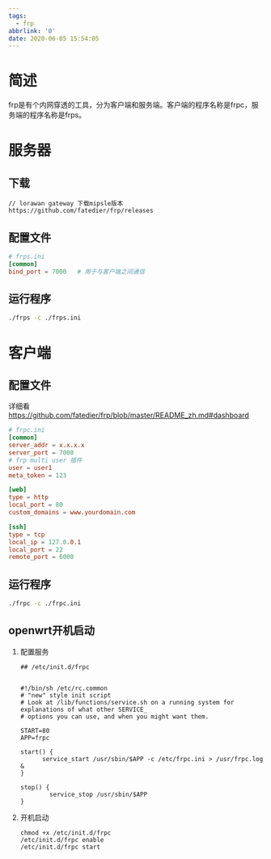 ```yaml
---
tags:
  - frp
abbrlink: '0'
date: 2020-06-05 15:54:05
---
```


# 简述

frp是有个内网穿透的工具，分为客户端和服务端。客户端的程序名称是frpc，服务端的程序名称是frps。

# 服务器

## 下载

```
// lorawan gateway 下载mipsle版本
https://github.com/fatedier/frp/releases
```



## 配置文件

```toml
# frps.ini
[common]
bind_port = 7000   # 用于与客户端之间通信
```

## 运行程序

```bash
./frps -c ./frps.ini
```

# 客户端

## 配置文件

详细看<https://github.com/fatedier/frp/blob/master/README_zh.md#dashboard>

```toml
# frpc.ini
[common]
server_addr = x.x.x.x
server_port = 7000
# frp multi user 插件
user = user1
meta_token = 123

[web]
type = http
local_port = 80
custom_domains = www.yourdomain.com

[ssh]
type = tcp
local_ip = 127.0.0.1
local_port = 22
remote_port = 6000
```

## 运行程序

```bash
./frpc -c ./frpc.ini
```

## openwrt开机启动

1. 配置服务

   ```
   ## /etc/init.d/frpc
   
   
   #!/bin/sh /etc/rc.common
   # "new" style init script
   # Look at /lib/functions/service.sh on a running system for explanations of what other SERVICE_
   # options you can use, and when you might want them.
   
   START=80
   APP=frpc
   
   start() {
         service_start /usr/sbin/$APP -c /etc/frpc.ini > /usr/frpc.log &
   }
   
   stop() {
           service_stop /usr/sbin/$APP
   }
   ```

2. 开机启动

   ```
   chmod +x /etc/init.d/frpc
   /etc/init.d/frpc enable
   /etc/init.d/frpc start
   ```
